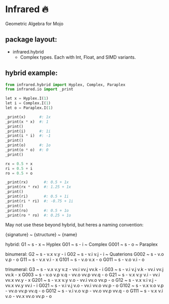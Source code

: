 # Infrared 🔥
Geometric Algebra for Mojo

## package layout:

- infrared.hybrid
  - Complex types. Each with Int, Float, and SIMD variants.


## hybrid example: 

```Python
from infrared.hybrid import Hyplex, Complex, Paraplex
from infrared.io import _print

let x = Hyplex.I(1)
let i = Complex.I(1)
let o = Paraplex.I(1)

_print(x)      #: 1x
_print(x * x)  #: 1
_print()
_print(i)      #: 1i
_print(i * i)  #: -1
_print()
_print(o)      #: 1o
_print(o * o)  #: 0
_print()

rx = 0.5 + x
ri = 0.5 + i
ro = 0.5 + o

_print(rx)       #: 0.5 + 1x
_print(rx * rx)  #: 1.25 + 1x
_print()
_print(ri)       #: 0.5 + 1i
_print(ri * ri)  #: -0.75 + 1i
_print()
_print(ro)       #: 0.5 + 1o
_print(ro * ro)  #: 0.25 + 1o
```

May not use these beyond hybrid, but heres a naming convention:

{signature} ~ {structure} ~ {name}

hybrid:
G1   ~  s - x  ~  Hyplex
G01  ~  s - i  ~  Complex
G001 ~  s - o  ~  Paraplex

binumeral:
G2   ~  s - v.x v.y - i
G02  ~  s - v.i v.j - i  ~  Quaterions
G002 ~  s - v.o v.p - o
G11  ~  s - v.x v.i - x
G101 ~  s - v.o v.x - o
G011 ~  s - v.o v.i - o

trinumeral:
G3   ~  s - v.x v.y v.z - vv.i vv.j vv.k - i
G03  ~  s - v.i v.j v.k - vv.i vv.j vv.k - x
G003 ~  s - v.o v.p v.q - vv.o vv.p vv.q - o
G21  ~  s - v.x v.y v.i - vv.i vv.x vv.y - x
G201 ~  s - v.x v.y v.o - vv.i vv.o vv.p - o
G12  ~  s - v.x v.i v.j - vv.x vv.y vv.i - i
G021 ~  s - v.i v.j v.o - vv.i vv.o vv.p - o
G102 ~  s - v.x v.o v.p - vv.o vv.p vv.q - o
G012 ~  s - v.i v.o v.p - vv.o vv.p vv.q - o
G111 ~  s - v.x v.i v.o - vv.x vv.o vv.p - o
